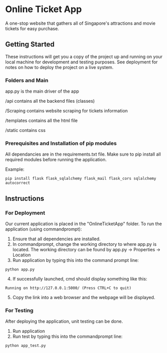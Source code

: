 # Online Ticket App

A one-stop website that gathers all of Singapore's attractions and movie tickets for easy purchase.

## Getting Started

These instructions will get you a copy of the project up and running on your local machine for development and testing purposes. See deployment for notes on how to deploy the project on a live system.

### Folders and Main

app.py is the main driver of the app

/api contains all the backend files (classes)

/Scraping contains website scraping for tickets information

/templates contains all the html file

/static contains css

### Prerequisites and Installation of pip modules

All dependancies are in the requirements.txt file. Make sure to pip install all required modules before running the application.

Example:
```
pip install flask flask_sqlalchemy flask_mail flask_cors sqlalchemy autocorrect
```

## Instructions 

### For Deployment

Our current application is placed in the "OnlineTicketApp" folder. To run the application (using commandprompt):
1) Ensure that all dependencies are installed.
2) In commandprompt, change the working directory to where app.py is located. The working directory can be found by app.py -> Properties -> Location
3) Run application by typing this into the command prompt line: 
```
python app.py
```
4) If successfully launched, cmd should display something like this: 
```
Running on http://127.0.0.1:5000/ (Press CTRL+C to quit)
```
5) Copy the link into a web browser and the webpage will be displayed.

### For Testing

After deploying the application, unit testing can be done.
1) Run application
2) Run test by typing this into the commandprompt line:
```
python app_test.py
```